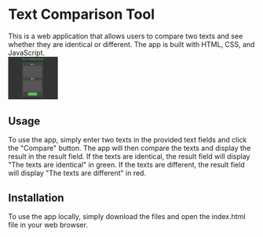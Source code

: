 # Text Comparison Tool
This is a web application that allows users to compare two texts and see whether they are identical or different. The app is built with HTML, CSS, and JavaScript.
<br/>
<img src="screenshot.png" width="20%" height="20%"> 

## Usage
To use the app, simply enter two texts in the provided text fields and click the "Compare" button. The app will then compare the texts and display the result in the result field. If the texts are identical, the result field will display "The texts are identical" in green. If the texts are different, the result field will display "The texts are different" in red.

## Installation
To use the app locally, simply download the files and open the index.html file in your web browser.
